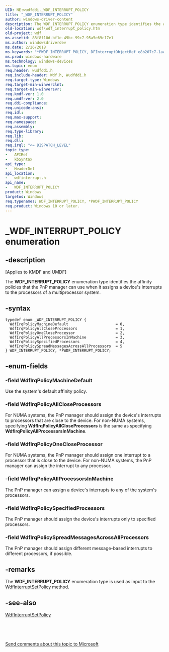 ```yaml
---
UID: NE:wudfddi._WDF_INTERRUPT_POLICY
title: "_WDF_INTERRUPT_POLICY"
author: windows-driver-content
description: The WDF_INTERRUPT_POLICY enumeration type identifies the affinity policies that the PnP manager can use when it assigns a device's interrupts to the processors of a multiprocessor system.
old-location: wdf\wdf_interrupt_policy.htm
old-project: wdf
ms.assetid: 88f8f10d-bf1e-49bc-99c7-95a5e69c17e1
ms.author: windowsdriverdev
ms.date: 2/26/2018
ms.keywords: "*PWDF_INTERRUPT_POLICY, DFInterruptObjectRef_e8b207c7-1a4a-4537-9aba-070ddcc426c1.xml, PWDF_INTERRUPT_POLICY, PWDF_INTERRUPT_POLICY enumeration pointer, WDF_INTERRUPT_POLICY, WDF_INTERRUPT_POLICY enumeration, WdfIrqPolicyAllCloseProcessors, WdfIrqPolicyAllProcessorsInMachine, WdfIrqPolicyMachineDefault, WdfIrqPolicyOneCloseProcessor, WdfIrqPolicySpecifiedProcessors, WdfIrqPolicySpreadMessagesAcrossAllProcessors, _WDF_INTERRUPT_POLICY, kmdf.wdf_interrupt_policy, wdf.wdf_interrupt_policy, wdfinterrupt/PWDF_INTERRUPT_POLICY, wdfinterrupt/WDF_INTERRUPT_POLICY, wdfinterrupt/WdfIrqPolicyAllCloseProcessors, wdfinterrupt/WdfIrqPolicyAllProcessorsInMachine, wdfinterrupt/WdfIrqPolicyMachineDefault, wdfinterrupt/WdfIrqPolicyOneCloseProcessor, wdfinterrupt/WdfIrqPolicySpecifiedProcessors, wdfinterrupt/WdfIrqPolicySpreadMessagesAcrossAllProcessors"
ms.prod: windows-hardware
ms.technology: windows-devices
ms.topic: enum
req.header: wudfddi.h
req.include-header: Wdf.h, Wudfddi.h
req.target-type: Windows
req.target-min-winverclnt: 
req.target-min-winversvr: 
req.kmdf-ver: 1.0
req.umdf-ver: 2.0
req.ddi-compliance: 
req.unicode-ansi: 
req.idl: 
req.max-support: 
req.namespace: 
req.assembly: 
req.type-library: 
req.lib: 
req.dll: 
req.irql: "<= DISPATCH_LEVEL"
topic_type:
-	APIRef
-	kbSyntax
api_type:
-	HeaderDef
api_location:
-	wdfinterrupt.h
api_name:
-	WDF_INTERRUPT_POLICY
product: Windows
targetos: Windows
req.typenames: WDF_INTERRUPT_POLICY, *PWDF_INTERRUPT_POLICY
req.product: Windows 10 or later.
---
```


# _WDF_INTERRUPT_POLICY enumeration


## -description


<p class="CCE_Message">[Applies to KMDF and UMDF]

The <b>WDF_INTERRUPT_POLICY</b> enumeration type identifies the affinity policies that the PnP manager can use when it assigns a device's interrupts to the processors of a multiprocessor system.


## -syntax


````
typedef enum _WDF_INTERRUPT_POLICY { 
  WdfIrqPolicyMachineDefault                     = 0,
  WdfIrqPolicyAllCloseProcessors                 = 1,
  WdfIrqPolicyOneCloseProcessor                  = 2,
  WdfIrqPolicyAllProcessorsInMachine             = 3,
  WdfIrqPolicySpecifiedProcessors                = 4,
  WdfIrqPolicySpreadMessagesAcrossAllProcessors  = 5
} WDF_INTERRUPT_POLICY, *PWDF_INTERRUPT_POLICY;
````


## -enum-fields




### -field WdfIrqPolicyMachineDefault

Use the system's default affinity policy.


### -field WdfIrqPolicyAllCloseProcessors

For NUMA systems, the PnP manager should assign the device's interrupts to processors that are close to the device. For non-NUMA systems, specifying <b>WdfIrqPolicyAllCloseProcessors</b> is the same as specifying <b>WdfIrqPolicyAllProcessorsInMachine</b>.


### -field WdfIrqPolicyOneCloseProcessor

For NUMA systems, the PnP manager should assign one interrupt to a processor that is close to the device. For non-NUMA systems, the PnP manager can assign the interrupt to any processor.


### -field WdfIrqPolicyAllProcessorsInMachine

The PnP manager can assign a device's interrupts to any of the system's processors.


### -field WdfIrqPolicySpecifiedProcessors

The PnP manager should assign the device's interrupts only to specified processors.


### -field WdfIrqPolicySpreadMessagesAcrossAllProcessors

The PnP manager should assign different message-based interrupts to different processors, if possible. 


## -remarks



The <b>WDF_INTERRUPT_POLICY</b> enumeration type is used as input to the <a href="..\wdfinterrupt\nf-wdfinterrupt-wdfinterruptsetpolicy.md">WdfInterruptSetPolicy</a> method.




## -see-also

<a href="..\wdfinterrupt\nf-wdfinterrupt-wdfinterruptsetpolicy.md">WdfInterruptSetPolicy</a>



 

 

<a href="mailto:wsddocfb@microsoft.com?subject=Documentation%20feedback [wdf\wdf]:%20WDF_INTERRUPT_POLICY enumeration%20 RELEASE:%20(2/26/2018)&amp;body=%0A%0APRIVACY STATEMENT%0A%0AWe use your feedback to improve the documentation. We don't use your email address for any other purpose, and we'll remove your email address from our system after the issue that you're reporting is fixed. While we're working to fix this issue, we might send you an email message to ask for more info. Later, we might also send you an email message to let you know that we've addressed your feedback.%0A%0AFor more info about Microsoft's privacy policy, see http://privacy.microsoft.com/en-us/default.aspx." title="Send comments about this topic to Microsoft">Send comments about this topic to Microsoft</a>

